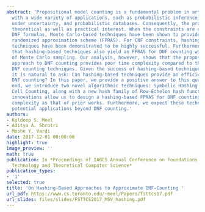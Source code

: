 ```yaml
---
abstract: 'Propositional model counting is a fundamental problem in artificial intelligence
  with a wide variety of applications, such as probabilistic inference, decision making
  under uncertainty, and probabilistic databases. Consequently, the problem is of
  theoretical as well as practical interest. When the constraints are expressed as
  DNF formulas, Monte Carlo-based techniques have been shown to provide a fully polynomial
  randomized approximation scheme (FPRAS). For CNF constraints, hashing-based approximation
  techniques have been demonstrated to be highly successful. Furthermore, it was shown
  that hashing-based techniques also yield an FPRAS for DNF counting without usage
  of Monte Carlo sampling. Our analysis, however, shows that the proposed hashing-based
  approach to DNF counting provides poor time complexity compared to the Monte Carlo-based
  DNF counting techniques. Given the success of hashing-based techniques for CNF constraints,
  it is natural to ask: Can hashing-based techniques provide an efficient FPRAS for
  DNF counting? In this paper, we provide a positive answer to this question. To this
  end, we introduce two novel algorithmic techniques: Symbolic Hashing and Stochastic
  Cell Counting, along with a new hash family of Row-Echelon hash functions. These
  innovations allow us to design a hashing-based FPRAS for DNF counting of similar
  complexity as that of prior works. Furthermore, we expect these techniques to have
  potential applications beyond DNF counting.'
authors:
- Kuldeep S. Meel
- Aditya A. Shrotri
- Moshe Y. Vardi
date: 2017-12-01 00:00:00
highlight: true
image_preview: ''
math: true
publication: In *Proceedings of IARCS Annual Conference on Foundations of Software
  Technology and Theoretical Computer Science*
publication_types:
- '1'
selected: true
title: 'On Hashing-Based Approaches to Approximate DNF-Counting '
url_pdf: https://www.cs.toronto.edu/~meel/Papers/fsttcs17.pdf
url_slides: files/slides/FSTTCS2017_MSV_hashing.pdf
---
```


